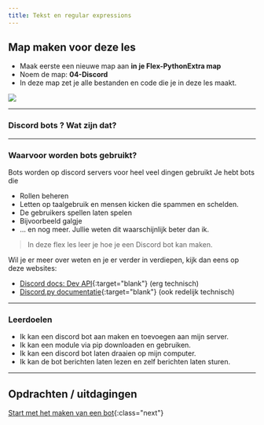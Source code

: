 ```yaml
---
title: Tekst en regular expressions
---
```


## Map maken voor deze les
* Maak eerste een nieuwe map aan **in je Flex-PythonExtra map**
* Noem de map: **04-Discord**
* In deze map zet je alle bestanden en code die je in deze les maakt.

![](new-folder.png)

---

### Discord bots ? Wat zijn dat?


---

### Waarvoor worden bots gebruikt?
Bots worden op discord servers voor heel veel dingen gebruikt
Je hebt bots die
- Rollen beheren
- Letten op taalgebruik en mensen kicken die spammen en schelden.
- De gebruikers spellen laten spelen
 - Bijvoorbeeld galgje
- ... en nog meer. Jullie weten dit waarschijnlijk beter dan ik.

> In deze flex les leer je hoe je een Discord bot kan maken.

Wil je er meer over weten en je er verder in verdiepen, kijk dan eens op deze websites:

- [Discord docs: Dev API](https://discord.com/developers/docs/intro){:target="blank"} (erg technisch)
- [Discord.py documentatie](https://discordpy.readthedocs.io/en/stable/){:target="blank"} (ook redelijk technisch)

---

### Leerdoelen 
- Ik kan een discord bot aan maken en toevoegen aan mijn server.
- Ik kan een module via pip downloaden en gebruiken.
- Ik kan een discord bot laten draaien op mijn computer.
- Ik kan de bot berichten laten lezen en zelf berichten laten sturen.

---

## Opdrachten / uitdagingen

[Start met het maken van een bot](01-bot-maken/){:class="next"}



